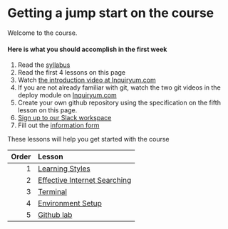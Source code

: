 # Getting a jump start on the course





Welcome to the course.

#### Here is what you should accomplish in the first week

1. Read the [syllabus](../README.md)
2. Read the first 4 lessons on this page
3. Watch [the introduction video at Inquiryum.com](http://inquiryum.com)
4. If you are not already familiar with git, watch the two git videos in the deploy module on [Inquiryum.com](http://inquiryum.com) 
5. Create your own github repository using the specification on the fifth lesson on this page.
6. [Sign up to our Slack workspace](https://join.slack.com/t/umwdatabaseclass/shared_invite/zt-ghwsee5i-aA8KlDiJGP_up9f3kK_eqg)
7. Fill out the [information form](https://docs.google.com/forms/d/e/1FAIpQLSe1VtnW1_miYDjwjg0DKcklDzGzBXgXd56IGYonDt2wAvn3zA/viewform)





These lessons will help you get started with the course



Order | Lesson
----: | :---
1 | [Learning Styles](learning-styles.md)
2 | [Effective Internet Searching](internet-searching.md)
3 | [Terminal](terminal.md)
4 | [Environment Setup](environment-setup.md)
5 | [Github lab](gitlablab.md) 




